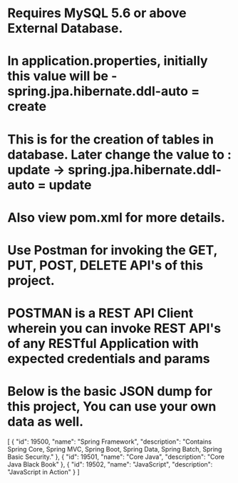 # Requires MySQL 5.6 or above External Database.
# In application.properties, initially this value will be - spring.jpa.hibernate.ddl-auto = create
# This is for the creation of tables in database. Later change the value to : update -> spring.jpa.hibernate.ddl-auto = update
# Also view pom.xml for more details.

# Use Postman for invoking the GET, PUT, POST, DELETE API's of this project.
# POSTMAN is a REST API Client wherein you can invoke REST API's of any RESTful Application with expected credentials and params
# Below is the basic JSON dump for this project, You can use your own data as well.

[
    {
        "id": 19500,
        "name": "Spring Framework",
        "description": "Contains Spring Core, Spring MVC, Spring Boot, Spring Data, Spring Batch, Spring Basic Security."
    },
    {
        "id": 19501,
        "name": "Core Java",
        "description": "Core Java Black Book"
    },
    {
        "id": 19502,
        "name": "JavaScript",
        "description": "JavaScript in Action"
    }
]